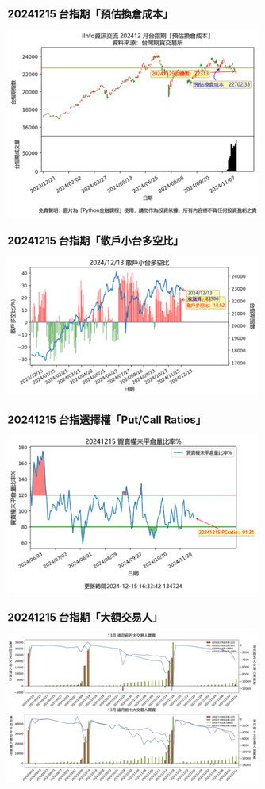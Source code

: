 ## 20241215 台指期「預估換倉成本」
![](images/txfcost.png)

## 20241215 台指期「散戶小台多空比」
![](images/bbiri.png)

## 20241215 台指選擇權「Put/Call Ratios」
![](images/pcratio.png)

## 20241215 台指期「大額交易人」
![](images/blocktrade.png)

